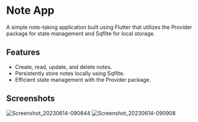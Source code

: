# Note App

A simple note-taking application built using Flutter that utilizes the Provider package for state management and Sqflite for local storage.

## Features

- Create, read, update, and delete notes.
- Persistently store notes locally using Sqflite.
- Efficient state management with the Provider package.

## Screenshots

![Screenshot_20230614-090844](https://github.com/Kingsley-EZE/flutter_note_app/assets/68538735/d9e2a321-5563-4f75-b0fe-f4e16f875a62)
![Screenshot_20230614-090908](https://github.com/Kingsley-EZE/flutter_note_app/assets/68538735/e5c72c9f-2c6c-4125-8ffc-346017a58b65)

